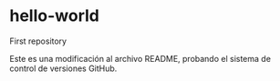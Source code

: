 # hello-world
First repository

Este es una modificación al archivo README, probando el sistema de control de versiones GitHub.
